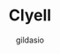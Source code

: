 ---
title: "Clyell"
github: https://github.com/gildasio/clyell
demo: https://gildasio.github.io/clyell/
author: gildasio
ssg:
  - Jekyll
cms:
  - No Cms
---